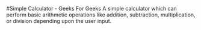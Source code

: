 #Simple Calculator -  Geeks For Geeks
A simple calculator which can perform basic arithmetic operations like addition, subtraction, multiplication, or division depending upon the user input.
